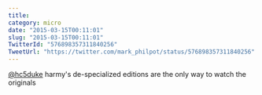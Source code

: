 ```yaml
---
title: 
category: micro
date: "2015-03-15T00:11:01"
slug: "2015-03-15T00:11:01"
TwitterId: "576898357311840256"
TweetUrl: "https://twitter.com/mark_philpot/status/576898357311840256"
---
```


[@hc5duke](https://twitter.com/hc5duke) harmy's de-specialized editions are the
only way to watch the originals
